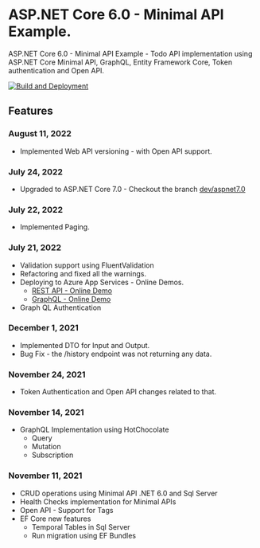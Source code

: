 # ASP.NET Core 6.0 - Minimal API Example.

ASP.NET Core 6.0 - Minimal API Example - Todo API implementation using ASP.NET Core Minimal API, GraphQL, Entity Framework Core, Token authentication and Open API.

[![Build and Deployment](https://github.com/anuraj/MinimalApi/actions/workflows/main_minimalapi-demo.yml/badge.svg)](https://github.com/anuraj/MinimalApi/actions/workflows/main_minimalapi-demo.yml)

## Features
### August 11, 2022
* Implemented Web API versioning - with Open API support.

### July 24, 2022
* Upgraded to ASP.NET Core 7.0 - Checkout the branch [dev/aspnet7.0](https://github.com/anuraj/MinimalApi/tree/dev/aspnet7.0)

### July 22, 2022
* Implemented Paging.

### July 21, 2022
* Validation support using FluentValidation
* Refactoring and fixed all the warnings.
* Deploying to Azure App Services - Online Demos.
	- [REST API - Online Demo](https://minimalapi-demo.azurewebsites.net/swagger/index.html)
	- [GraphQL - Online Demo](https://minimalapi-demo.azurewebsites.net/graphql)
* Graph QL Authentication

### December 1, 2021
* Implemented DTO for Input and Output.
* Bug Fix - the /history endpoint was not returning any data.

### November 24, 2021
* Token Authentication and Open API changes related to that.

### November 14, 2021
* GraphQL Implementation using HotChocolate
	- Query
	- Mutation
	- Subscription
	
### November 11, 2021
* CRUD operations using Minimal API .NET 6.0 and Sql Server
* Health Checks implementation for Minimal APIs
* Open API - Support for Tags
* EF Core new features 
	- Temporal Tables in Sql Server
	- Run migration using EF Bundles
